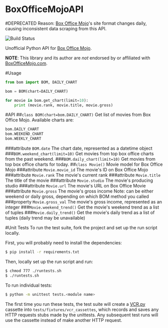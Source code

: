 BoxOfficeMojoAPI
================

#DEPRECATED
Reason: [Box Office Mojo](http://boxofficemojo.com/)'s site format changes daily, causing inconsistent data scraping from this API.

![Build Status](https://travis-ci.org/hyperbit/BoxOfficeMojoAPI.svg?branch=master)

Unofficial Python API for [Box Office Mojo](http://boxofficemojo.com/).

**NOTE**: This library and its author are *not* endorsed by or affiliated with [BoxOfficeMojo.com](http://boxofficemojo.com/).

#Usage
```python
from bom import BOM, DAILY_CHART

bom = BOM(chart=DAILY_CHART)

for movie in bom.get_chart(limit=10):
    print (movie.rank, movie.title, movie.gross)
```

#API
##`class BOM(chart=bom.DAILY_CHART)`
Get list of movies from Box Office Mojo. Available charts are:

```python
bom.DAILY_CHART
bom.WEEKEND_CHART
bom.WEEKLY_CHART
```

###attribute `BOM.date`
The chart date, represented as a datetime object
###`BOM.weekend_chart(limit=10)`
Get movies from top box office charts from the past weekend.
###`BOM.daily_chart(limit=10)`
Get movies from top box office charts for today.
##`class Movie()`
Movie model for Box Office Mojo
###attribute `Movie.movie_id`
The movie's ID on Box Office Mojo
###attribute `Movie.rank`
The movie's current rank
###attribute `Movie.title`
The title of the movie
###attribute `Movie.studio`
The movie's producing studio
###attribute `Movie.url`
The movie's URL on Box Office Movie
###attribute `Movie.gross`
The movie's gross income
Note: can be either weekend or daily gross, depending on which BOM method you called
###property `Movie.gross_val`
The movie's gross income, represented as an integer
###`Movie.weekend_trend()`
Get the movie's weekend trend as a list of tuples
###`Movie.daily_trend()`
Get the movie's daily trend as a list of tuples
(daily trend may be unavailable)


#Unit Tests
To run the test suite, fork the project and set up the run script locally.

First, you will probably need to install the dependencies:
```bash
$ pip install -r requirements.txt
```

Then, locally set up the run script and run:
```bash
$ chmod 777 ./runtests.sh
$ ./runtests.sh
```

To run individual tests:
```bash
$ python -m unittest tests.<module name>
```

The first time you run these tests, the test suite will create a [VCR.py](https://github.com/kevin1024/vcrpy) cassette into `tests/fixtures/vcr_cassettes`, which records and saves any HTTP requests stubs made by the unittests. Any subsequent test runs will use the cassette instead of make another HTTP request.
